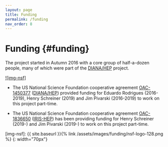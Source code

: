 ```yaml
---
layout: page
title: Funding
permalink: /funding
nav_order: 8
---
```



Funding {#funding}
=======

The project started in Autumn 2016 with a core group of half-a-dozen people,
many of which were part of the [DIANA/HEP][] project.

[![img-nsf]][NSF]

- The US National Science Foundation cooperative agreement [OAC-1450377][] ([DIANA/HEP][])
provided funding for Eduardo Rodrigues (2016-2019), Henry Schreiner (2019)
and Jim Pivarski (2016-2019) to work on this project part-time.

- The US National Science Foundation cooperative agreement [OAC-1836650][] ([IRIS-HEP][])
has been providing funding for Henry Schreiner (2019-) and Jim Pivarski (2019-)
to work on this project part-time.



[DIANA/HEP]: https://diana-hep.org/
[IRIS-HEP]: https://iris-hep.org/
[NSF]: https://nsf.gov
[OAC-1450377]: https://nsf.gov/awardsearch/showAward?AWD_ID=1450377
[OAC-1836650]: https://nsf.gov/awardsearch/showAward?AWD_ID=1836650
[img-nsf]: {{ site.baseurl }}{% link /assets/images/funding/nsf-logo-128.png %}
{: width="70px"}
